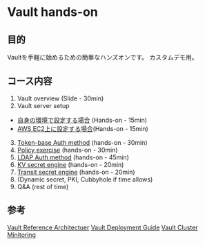 # Vault hands-on

## 目的

Vaultを手軽に始めるための簡単なハンズオンです。
カスタムデモ用。

## コース内容

1. Vault overview (Slide - 30min)
2. Vault server setup
 - [自身の環境で設定する場合](https://github.com/masatomo-ito2/vault-hands-on/tree/master/vault_setup) (Hands-on - 15min)
 - [AWS EC2上に設定する場合](https://github.com/masatomo-ito2/vault_aws_auth)(Hands-on - 15min)
3. [Token-base Auth method](https://github.com/masatomo-ito2/vault-hands-on/tree/master/policy) (hands-on - 30min)
4. [Policy exercise](https://github.com/masatomo-ito2/vault-hands-on/tree/master/policy) (hands-on - 30min)
5. [LDAP Auth method](https://github.com/masatomo-ito2/vault-hands-on/tree/master/auth_ldap) (hands-on - 45min)
6. [KV secret engine](https://github.com/masatomo-ito2/vault-hands-on/tree/master/kv) (hands-on - 20min)
7. [Transit secret engine](https://github.com/masatomo-ito2/vault-hands-on/tree/master/transit) (hands-on - 20min)
8. (Dynamic secret, PKI, Cubbyhole if time allows)
9. Q&A (rest of  time)

## 参考

[Vault Reference Architectuer](https://learn.hashicorp.com/vault/operations/ops-reference-architecture)
[Vault Deployment Guide](https://learn.hashicorp.com/vault/operations/ops-deployment-guide)
[Vault Cluster Minitoring](https://learn.hashicorp.com/vault/operations/monitoring)
